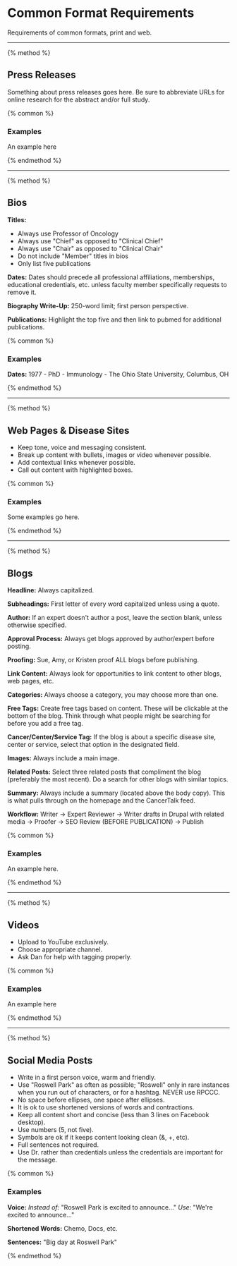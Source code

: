 # Common Format Requirements

Requirements of common formats, print and web.

-----

{% method %}

## Press Releases

Something about press releases goes here.
Be sure to abbreviate URLs for online research for the abstract and/or full study.

{% common %}

### Examples

An example here

{% endmethod %}

-----

{% method %}

## Bios

**Titles:**
- Always use Professor of Oncology
- Always use "Chief" as opposed to "Clinical Chief"
- Always use "Chair" as opposed to "Clinical Chair"
- Do not include "Member" titles in bios
- Only list five publications

**Dates:**
Dates should precede all professional affiliations, memberships, educational credentials, etc. unless faculty member specifically requests to remove it.

**Biography Write-Up:**
250-word limit; first person perspective.

**Publications:**
Highlight the top five and then link to pubmed for additional publications.

{% common %}

### Examples

**Dates:**
1977 - PhD - Immunology - The Ohio State University, Columbus, OH

{% endmethod %}

-----

{% method %}

## Web Pages &amp; Disease Sites

- Keep tone, voice and messaging consistent.
- Break up content with bullets, images or video whenever possible.
- Add contextual links whenever possible.
- Call out content with highlighted boxes.

{% common %}

### Examples

Some examples go here.

{% endmethod %}

-----

{% method %}

## Blogs

**Headline:**
Always capitalized.

**Subheadings:**
First letter of every word capitalized unless using a quote.

**Author:**
If an expert doesn't author a post, leave the section blank, unless otherwise specified.

**Approval Process:**
Always get blogs approved by author/expert before posting.

**Proofing:**
Sue, Amy, or Kristen proof ALL blogs before publishing.

**Link Content:**
Always look for opportunities to link content to other blogs, web pages, etc.

**Categories:**
Always choose a category, you may choose more than one.

**Free Tags:**
Create free tags based on content. These will be clickable at the bottom of the blog. Think through what people might be searching for before you add a free tag.

**Cancer/Center/Service Tag:**
If the blog is about a specific disease site, center or service, select that option in the designated field.

**Images:**
Always include a main image.

**Related Posts:**
Select three related posts that compliment the blog (preferably the most recent). Do a search for other blogs with similar topics.

**Summary:**
Always include a summary (located above the body copy). This is what pulls through on the homepage and the CancerTalk feed.

**Workflow:**
Writer -> Expert Reviewer -> Writer drafts in Drupal with related media -> Proofer -> SEO Review (BEFORE PUBLICATION) -> Publish

{% common %}

### Examples

An example here.

{% endmethod %}

-----

{% method %}

## Videos

- Upload to YouTube exclusively.
- Choose appropriate channel.
- Ask Dan for help with tagging properly.

{% common %}

### Examples

An example here

{% endmethod %}

-----

{% method %}

## Social Media Posts

- Write in a first person voice, warm and friendly.
- Use "Roswell Park" as often as possible; "Roswell" only in rare instances when you run out of characters, or for a hashtag. NEVER use RPCCC.
- No space before ellipses, one space after ellipses.
- It is ok to use shortened versions of words and contractions.
- Keep all content short and concise (less than 3 lines on Facebook desktop).
- Use numbers (5, not five).
- Symbols are ok if it keeps content looking clean (&, +, etc).
- Full sentences not required.
- Use Dr. rather than credentials unless the credentials are important for the message.

{% common %}

### Examples

**Voice:**
_Instead of:_ "Roswell Park is excited to announce..."
_Use:_ "We're excited to announce..."

**Shortened Words:**
Chemo, Docs, etc.

**Sentences:**
"Big day at Roswell Park"

{% endmethod %}